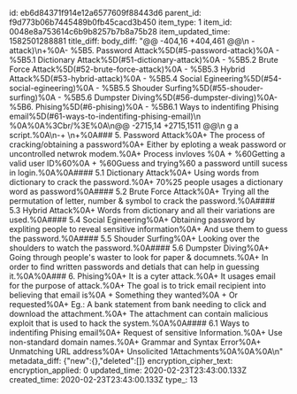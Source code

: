 id: eb6d84371f914e12a6577609f88443d6
parent_id: f9d773b06b7445489b0fb45cacd3b450
item_type: 1
item_id: 0048e8a753614c6b9b8257b7b8a75b28
item_updated_time: 1582501288881
title_diff: 
body_diff: "@@ -404,16 +404,461 @@\n -attack)\n+%0A- %5B5. Password Attack%5D(#5-password-attack)%0A  - %5B5.1 Dictionary Attack%5D(#51-dictionary-attack)%0A  - %5B5.2 Brute Force Attack%5D(#52-brute-force-attack)%0A  - %5B5.3 Hybrid Attack%5D(#53-hybrid-attack)%0A  - %5B5.4 Social Egineering%5D(#54-social-egineering)%0A  - %5B5.5 Shouder Surfing%5D(#55-shouder-surfing)%0A  - %5B5.6 Dumpster Diving%5D(#56-dumpster-diving)%0A- %5B6. Phising%5D(#6-phising)%0A  - %5B6.1 Ways to indentifing Phising email%5D(#61-ways-to-indentifing-phising-email)\n %0A%0A%3Cbr/%3E%0A\n@@ -2715,14 +2715,1511 @@\n g a script.%0A\n-+ \n+%0A### 5. Password Attack%0A+ The process of cracking/obtaining a password%0A+ Either by eploting a weak password or uncontrolled netwrok modem.%0A+ Process invloves %0A  + %60Getting a valid user ID%60%0A  + %60Guess and trying%60 a password untill sucess in login.%0A%0A#### 5.1 Dictionary Attack%0A+ Using words from dictionary to crack the password.%0A+ 70%25 people usages a dictionary word as password%0A#### 5.2 Brute Force Attack%0A+ Trying all the permutation of letter, number & symbol to crack the password.%0A#### 5.3 Hybrid Attack%0A+ Words from dictionary and all their variations are used.%0A#### 5.4 Social Egineering%0A+ Obtaining password by expliting people to reveal sensitive information%0A+ And use them to guess the password.%0A#### 5.5 Shouder Surfing%0A+ Looking over the shoulders to watch the password.%0A#### 5.6 Dumpster Diving%0A+ Going through people's waster to look for paper & documnets.%0A+ In order to find written passwords and detials that can help in guessing it.%0A%0A### 6. Phising%0A+ It is a cyter attack.%0A+ It usages email for the purpose of attack.%0A+ The goal is to trick email recipient into believing that email is%0A  + Something they wanted%0A  + Or requested%0A+ Eg.: A bank statement from bank needing to click and download the attachment.%0A+ The attachment can contain malicious exploit that is used to hack the system.%0A%0A#### 6.1 Ways to indentifing Phising email%0A+ Request of sensitive Information.%0A+ Use non-standard domain names.%0A+ Grammar and Syntax Error%0A+ Unmatching URL address%0A+ Unsolicited 1Attachments%0A%0A%0A\n"
metadata_diff: {"new":{},"deleted":[]}
encryption_cipher_text: 
encryption_applied: 0
updated_time: 2020-02-23T23:43:00.133Z
created_time: 2020-02-23T23:43:00.133Z
type_: 13